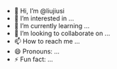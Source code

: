 - 👋 Hi, I’m @liujiusi
- 👀 I’m interested in ...
- 🌱 I’m currently learning ...
- 💞️ I’m looking to collaborate on ...
- 📫 How to reach me ...
- 😄 Pronouns: ...
- ⚡ Fun fact: ...

<!---
liujiusi/liujiusi is a ✨ special ✨ repository because its `README.md` (this file) appears on your GitHub profile.
You can click the Preview link to take a look at your changes.
--->

